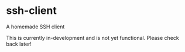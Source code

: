 # ssh-client
A homemade SSH client

This is currently in-development and is not yet functional. Please check back later!
